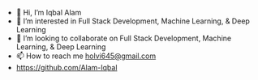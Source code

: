 - 👋 Hi, I’m Iqbal Alam
- 👀 I’m interested in Full Stack Development, Machine Learning, & Deep Learning
- 💞️ I’m looking to collaborate on Full Stack Development, Machine Learning, & Deep Learning
- 📫 How to reach me holvi645@gmail.com
- https://github.com/Alam-Iqbal
<!---
IqbalAlamJmi/IqbalAlamJmi is a ✨ special ✨ repository because its `README.md` (this file) appears on your GitHub profile.
You can click the Preview link to take a look at your changes.
--->
